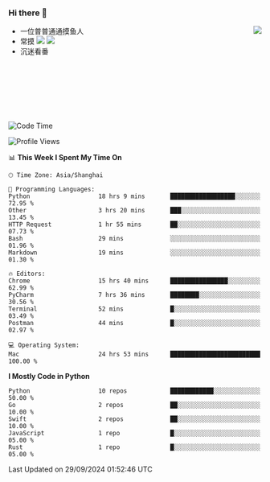 ### Hi there 👋


<a href="https://github.com/yanlc39">
  <img align="right" src="https://github-readme-stats.vercel.app/api?username=yanlc39&show_icons=true&hide_border=true&icon_color=586069&title_color=a0a9af">
</a>

- 一位普普通通摸鱼人
- 常摸 ![](https://img.shields.io/badge/-Python-3e74a2?style=flat-square&logo=Python&logoColor=fff) ![](https://img.shields.io/badge/-C%2B%2B-brightgreen?style=flat-square)
- 沉迷看番



<br><br><br><br><br><br>


<!--START_SECTION:waka-->
![Code Time](http://img.shields.io/badge/Code%20Time-383%20hrs%2012%20mins-blue)

![Profile Views](http://img.shields.io/badge/Profile%20Views-0-blue)

📊 **This Week I Spent My Time On** 

```text
🕑︎ Time Zone: Asia/Shanghai

💬 Programming Languages: 
Python                   18 hrs 9 mins       ██████████████████░░░░░░░   72.95 % 
Other                    3 hrs 20 mins       ███░░░░░░░░░░░░░░░░░░░░░░   13.45 % 
HTTP Request             1 hr 55 mins        ██░░░░░░░░░░░░░░░░░░░░░░░   07.73 % 
Bash                     29 mins             ░░░░░░░░░░░░░░░░░░░░░░░░░   01.96 % 
Markdown                 19 mins             ░░░░░░░░░░░░░░░░░░░░░░░░░   01.30 % 

🔥 Editors: 
Chrome                   15 hrs 40 mins      ████████████████░░░░░░░░░   62.99 % 
PyCharm                  7 hrs 36 mins       ████████░░░░░░░░░░░░░░░░░   30.56 % 
Terminal                 52 mins             █░░░░░░░░░░░░░░░░░░░░░░░░   03.49 % 
Postman                  44 mins             █░░░░░░░░░░░░░░░░░░░░░░░░   02.97 % 

💻 Operating System: 
Mac                      24 hrs 53 mins      █████████████████████████   100.00 % 
```

**I Mostly Code in Python** 

```text
Python                   10 repos            ████████████░░░░░░░░░░░░░   50.00 % 
Go                       2 repos             ██░░░░░░░░░░░░░░░░░░░░░░░   10.00 % 
Swift                    2 repos             ██░░░░░░░░░░░░░░░░░░░░░░░   10.00 % 
JavaScript               1 repo              █░░░░░░░░░░░░░░░░░░░░░░░░   05.00 % 
Rust                     1 repo              █░░░░░░░░░░░░░░░░░░░░░░░░   05.00 % 
```




 Last Updated on 29/09/2024 01:52:46 UTC
<!--END_SECTION:waka-->
